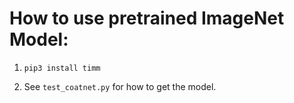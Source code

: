 # How to use pretrained ImageNet Model:
1. `pip3 install timm`

2. See `test_coatnet.py` for how to get the model.
